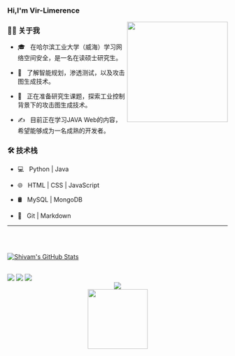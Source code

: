 ### Hi,I'm Vir-Limerence

<img align='right' src="https://media.giphy.com/media/M9gbBd9nbDrOTu1Mqx/giphy.gif" width="230">

<h3> 👨🏻 关于我 </h3>

- 🎓 &nbsp; 在哈尔滨工业大学（威海）学习网络空间安全，是一名在读硕士研究生。

- 🌱 &nbsp; 了解智能规划，渗透测试，以及攻击图生成技术。
  
- 🤔 &nbsp; 正在准备研究生课题，探索工业控制背景下的攻击图生成技术。
  
- ✍️ &nbsp; 目前正在学习JAVA Web的内容，希望能够成为一名成熟的开发者。



<h3>🛠 技术栈</h3>

- 💻 &nbsp; Python | Java

- 🌐 &nbsp; HTML | CSS | JavaScript

- 🛢 &nbsp; MySQL | MongoDB

- 🔧 &nbsp; Git | Markdown
<!--

- 🖥 &nbsp; Illustrator| Photoshop | InDesign
<h3>🛠 To Learn</h3>

- 🔧 &nbsp; AWS | Docker🐳 | Firebase | flask


-->
<hr>

<br/><br/>

[![Shivam's GitHub Stats](https://github-readme-stats.vercel.app/api?username=Vir-Limerence&show_icons=true)](https://github.com/shivam0110)

<br/>

<span >
	<img  src="https://img.shields.io/badge/-HTML5-E34F26?style=flat-square&logo=html5&logoColor=white" />
	<img  src="https://img.shields.io/badge/-CSS3-1572B6?style=flat-square&logo=css3" />
	<img  src="https://img.shields.io/badge/-JavaScript-oringe?style=flat-square&logo=javascript" />
</span>
<div align="center">
    <img  src="https://github-readme-stats-git-masterrstaa-rickstaa.vercel.app/api/top-langs/?username=Vir-Limerence&hide_title=true&hide_border=true&layout=compact&langs_count=6&text_color=000&icon_color=fff&bg_color=0,52fa5a,4dfcff,c64dff&theme=graywhite" />
</div>

<div align="center">
    <img height="137px" src="https://github-readme-stats-git-masterrstaa-rickstaa.vercel.app/api?username=Vir-Limerence&hide_title=true&hide_border=true&show_icons=trueline_height=21&text_color=000&icon_color=000&bg_color=0,ea6161,ffc64d,fffc4d,52fa5a&theme=graywhite" />
</div>

